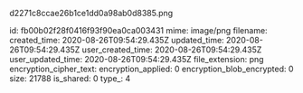 d2271c8ccae26b1ce1dd0a98ab0d8385.png

id: fb00b02f28f0416f93f90ea0ca003431
mime: image/png
filename: 
created_time: 2020-08-26T09:54:29.435Z
updated_time: 2020-08-26T09:54:29.435Z
user_created_time: 2020-08-26T09:54:29.435Z
user_updated_time: 2020-08-26T09:54:29.435Z
file_extension: png
encryption_cipher_text: 
encryption_applied: 0
encryption_blob_encrypted: 0
size: 21788
is_shared: 0
type_: 4